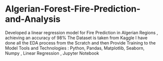 # Algerian-Forest-Fire-Prediction-and-Analysis
Developed a linear regression model for Fire Prediction in Algerian Regions , achieving an accuracy of 98%
The Dataset is taken from Kaggle
I have done all the EDA process from the Scratch and then Provide Training to the Model
Tools and Technologies : Python, Pandas, Matplotlib, Seaborn, Numpy , Linear Regression , Jupyter Notebook
